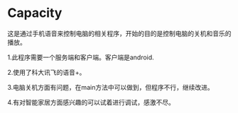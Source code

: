 Capacity
========

这是通过手机语音来控制电脑的相关程序，开始的目的是控制电脑的关机和音乐的播放。

1.此程序需要一个服务端和客户端。客户端是android.

2.使用了科大讯飞的语音+。

3.电脑关机方面有问题，在main方法中可以做到，但程序不行，继续改进。

4.有对智能家居方面感兴趣的可以试着进行调试，感激不尽。

